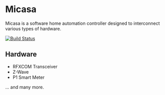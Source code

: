 # Micasa

Micasa is a software home automation controller designed to interconnect various types of hardware.

[![Build Status](https://travis-ci.org/bobkersten/micasa.svg?branch=master)](https://travis-ci.org/bobkersten/micasa)

## Hardware

- RFXCOM Transceiver
- Z-Wave
- P1 Smart Meter

... and many more.
